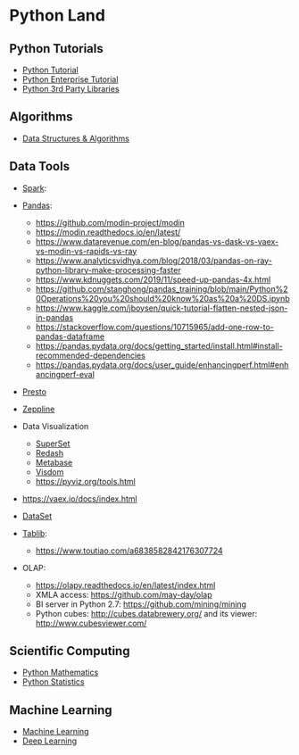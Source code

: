 # Python Land

## Python Tutorials
- [Python Tutorial]()
- [Python Enterprise Tutorial]()
- [Python 3rd Party Libraries]()

## Algorithms
- [Data Structures & Algorithms]()

## Data Tools
- [Spark](https://spark.apache.org/):

- [Pandas](https://pandas.pydata.org/):
  - https://github.com/modin-project/modin
  - https://modin.readthedocs.io/en/latest/
  - https://www.datarevenue.com/en-blog/pandas-vs-dask-vs-vaex-vs-modin-vs-rapids-vs-ray
  - https://www.analyticsvidhya.com/blog/2018/03/pandas-on-ray-python-library-make-processing-faster
  - https://www.kdnuggets.com/2019/11/speed-up-pandas-4x.html
  - https://github.com/stanghong/pandas_training/blob/main/Python%20Operations%20you%20should%20know%20as%20a%20DS.ipynb
  - https://www.kaggle.com/jboysen/quick-tutorial-flatten-nested-json-in-pandas
  - https://stackoverflow.com/questions/10715965/add-one-row-to-pandas-dataframe
  - https://pandas.pydata.org/docs/getting_started/install.html#install-recommended-dependencies
  - https://pandas.pydata.org/docs/user_guide/enhancingperf.html#enhancingperf-eval

- [Presto](https://prestodb.io)
- [Zeppline](https://zeppelin.apache.org)
- Data Visualization
  - [SuperSet](https://superset.apache.org)
  - [Redash](https://github.com/getredash/redash)
  - [Metabase](https://www.metabase.com/)
  - [Visdom](https://github.com/fossasia/visdom)
  - https://pyviz.org/tools.html

- https://vaex.io/docs/index.html


- [DataSet](https://github.com/pudo/dataset)

- [Tablib](https://github.com/jazzband/tablib):
  - https://www.toutiao.com/a6838582842176307724

- OLAP:
  - https://olapy.readthedocs.io/en/latest/index.html
  - XMLA access: https://github.com/may-day/olap
  - BI server in Python 2.7: https://github.com/mining/mining
  - Python cubes: http://cubes.databrewery.org/ and its viewer: http://www.cubesviewer.com/ 

## Scientific Computing
- [Python Mathematics]()
- [Python Statistics]()

## Machine Learning
- [Machine Learning]()
- [Deep Learning]()
